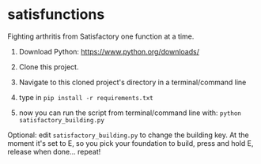 # satisfunctions
Fighting arthritis from Satisfactory one function at a time.


1. Download Python:
https://www.python.org/downloads/

2. Clone this project. 

3. Navigate to this cloned project's directory in a terminal/command line

4. type in `pip install -r requirements.txt`

5. now you can run the script from terminal/command line with: `python satisfactory_building.py`

Optional: edit `satisfactory_building.py` to change the building key. At the moment it's set to E, so you pick your foundation to build, press and hold E, release when done... repeat! 

